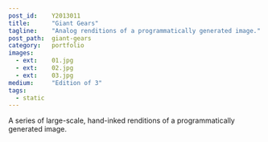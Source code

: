 ```yaml
---
post_id:    Y2013011
title:      "Giant Gears"
tagline:    "Analog renditions of a programmatically generated image."
post_path:  giant-gears
category:   portfolio
images:
  - ext:    01.jpg
  - ext:    02.jpg
  - ext:    03.jpg
medium:     "Edition of 3"
tags:
  - static
---
```

A series of large-scale, hand-inked renditions of a programmatically generated image.